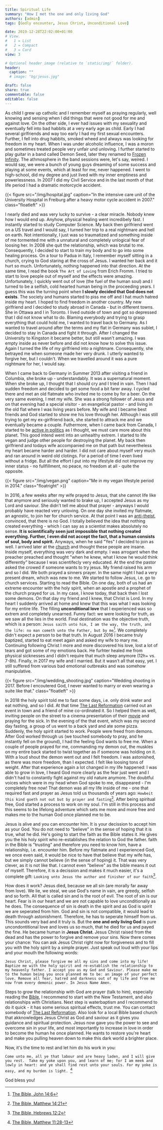 ```yaml
---
title: Spiritual Life
summary: "How I met the one and only living God"
authors: [admin]
tags: [Godly encounter, Jesus Christ, Unconditional Love]

date: 2019-12-28T22:02:00+01:00
# View.
#   1 = List
#   2 = Compact
#   3 = Card
view: 3

# Optional header image (relative to `static/img/` folder).
header:
  caption: ""
  # image: "bg/jesus.jpg"

draft: false
share: true
commentable: false
editable: false
---
```


As child I grew up catholic and I remember myself as praying regularly, well knowing and sensing when I did things that were not good for me and against love. On the other side, I ever had issues with my sexuality and eventually fell into bad habbits at a very early age as child. Early I had several girlfriends and way too early I had my first sexual encounters. Further, I fell into drug habbits, smoked wheed and always was looking for freedom in my heart. When I was under alcoholic influence, I was a moron and sometimes treated people very unfair und unloving. I further started to play guitar in a band called Demon Seed, later they renamed to [Frozen Infinity](https://www.metal-archives.com/bands/Frozen_Infinity/81415). The athmosphere in the band sessions were, let's say, weired. I would say, we were a bunch of young guys dreaming of some success and playing at some events, which at least for me, never happened. I went to high-school, did my degree and just lived with my inner emptiness and powerlessness. In 2007 I did my Civil Service and in the last month of that life period 
I had a dramatic motorcycle accident.

{{< figure src="/img/hospital.jpg" caption="In the intensive care unit of the University Hospital in Freiburg after a heavy motor cycle accident in 2007." class="floatleft" >}}

I nearly died and was very lucky to survive - a clear miracle. Nobody knew how I would end up. Anyhow, physical healing went incredibely fast. I instantly started to study Computer Science. My back then girlfriend went on a US travel and I would say, I turned her trip to a real nightmare and hell on earth. Not intentionally, I just was so traumatized and something inside of me tormented me with a unnatural and completely unlogical fear of loosing her. In 2008 she quit the relationship, which was brutal to me. Consequently, I decided to start to train my body and to go into some healing process. On a tour to Padua in Italy, I remember myself sitting in a church, crying to God staring at the cross of Jesus. I wanted her back and it hurt so much. Unfortunately, nothing happened into that direction. At the same time, I read the book `The Art of Loving` from Erich Fromm. I tried to start to love people out of myself and the effects were amazing. Unfortunately, I quickly went out of love (the fuel of the human soul) and I turned to be a selfish, cold hearted human being in the proceeding years. I guess this was the turning point when **I slowly decided that God does not exists**. The society and humans started to piss me off and I hat much hatred inside my heart. I hoped to find freedom in another country. My new girlfriend and I decided to study abroad in Canada - but in different towns. She in Ottawa and I in Toronto. I lived outside of town and got so depressed that I did not know what to do. Blaming everybody and trying to grasp everything that could hold me, I wanted to travel back to Germany. As I wanted to travel around after the terms and my flat in Germany was sublet, I decided to stay in Canada and fight it through. After I changed the University to Kingston it became better, but still wasn't amazing. I was empty inside as never before and did not know how to solve this issue. Again I turned the life of my girlfriend into a nightmare. Consequently, she betrayed me when someone made her very drunk. I utterly wanted to forgive her, but I couldn't. When we travelled around it was a pure nightmare for her, I would say.

When I came back to Germany in Summer 2013 after visiting a friend in Columbia, she broke up - understandably. It was a supernatural moment. When she broke up, I thought that I should cry and I tried in vain. Then I had sudden freedom and decided to get some food a bit farer away. I cycled there and met an old flatmate who invited me to come by for a beer. On the very same evening, I met my wife. She was a strong follower of Jesus and on that evening had a special visitor - an evangelical pastor - and living in the old flat where I was living years before. My wife and I became best friends and God started to show me his love through her. Although I was still trying to get my ex-girlfriend back, she started to attrack me and we eventually became a couple. 
Futhermore, when I came back from Canada, I started to be [active in politics](https://www.badische-zeitung.de/raphael-schmitt-freiburg--84511999.html) as I thought, we must care more about this planet. This good intend went into an unhealthy extrem. I started to life vegan and judge other people for destroying the planet. My back then girlfriend and todays wife accompanied me on that path but nevertheless my heart became harder and harder. I did not care about myself very much and ran around in weird old clotings.  For a period of time I even lived without a fridge. But all the effort I put into my lifestyle did not improve my inner status - no fullfillment, no peace, no freedom at all - quite the opposite.

{{< figure src="/img/vegan.png" caption="Me in my vegan lifestyle period in 2014." class="floatright" >}}

In 2016, a few weeks after my wife prayed to Jesus, that she cannot life like that anymore and seriously wanted to brake up, I accepted Jesus as my Lord and saviour. She didn't tell me about that prayer - anyways I would probably have reacted very unloving. On one day she invited my flatmate, an agnostic, to join her for church service. At that point I was an [anti-theist](https://en.wikipedia.org/wiki/Antitheism), convinced, that there is no God. I totally believed the idea that nothing created everything - which I can say as a scientist makes absolutely no sense. **It is scientifically seen just impossible that nothing created everything. Further, I even did not accept the fact, that a human consists of soul, body and spirit.** Anyways, when he said "Yes" I decided to join as well. I arrived later at the [church](https://cgfr.de) and thought these people are insane. Inside myself, everything was very dark and empty. I was arrogant when the preacher preached and thought "when he knew, what I know he would think differently" because I was scientifecly very educated. At the end the pastor asked the crowed if someone wants to try jesus. My friend raised his arm and so I did. We both prayed a sinners prayer. In the same night I had a very present dream, which was new to me. We started to follow Jesus, i.e. go to church services. Starting to read the Bible. On one day, both of us had an extreme encounter with the holy spirit, when an apostle and a prophet of the church prayed for us. In my case, I know today, that back then I lost some demons. On that day my friend and I knew, that Christ is Lord. In my heart I suddenly arrived at home and knew that this was what I was looking for my entire life. The filling **unconditional love** that I experienced was so extrem and completely unearned. Funny fact: we were looking for truth, as we saw all the lies in the world. Final destination was the objective truth, which is a person: `Jesus saith unto him, I am the way, the truth, and the life: no man cometh unto the Father, but by me`[^John16:04]. We completely didn't expect a person to be that truth. In August 2016 I became truly baptized, started to eat meet again and asked my wife to mary me. Continuing following Christ I more and more discovered his love, lost a lot of tears and got some of my emotions back. He furhter healed me from physical sicknesses and I didn't require that much sleep anymore (12h+ vs. 7-8h). Finally, in 2017 my wife and I married. But it wasn't all that easy, yet. I still suffered from various bad emotional outbreaks and was somehow manipulative.


{{< figure src="/img/wedding_shooting.jpg" caption="Wedding shooting in 2017. Before I encoutered God, I never wanted to marry or even wearing a suite like that." class="floatleft" >}}

In 2018 the holy spirit told me to fast some days, i.e. only drink water and eat nothing, and so I did. At that time [The Last Reformation](https://thelastreformation.com/) carried out an event in town and a friend of mine co-ordinated it. So I helped them as well, inviting people on the street to a cinema presentation of their [movie](https://www.youtube.com/watch?v=t7iaTGXTEU0) and praying for the sick. In the evening of the that event, which was my second day fasting, a group of us went to a back yard and ate some pizza. Suddenly, the holy spirit started to work. People were freed from demons. After God worked through us (we touched somebody to pray, and he instantly fell on the ground), I had the feeling God wants to free me. When a couple of people prayed for me, commanding my demon out, the muskles on my entire back started to twist together as if someone was holding on it. With a loud shout the demon went out and I felt freedom. I was astonished, as there was more freedom, than I expected. I felt like loosing tons of weight. After that experience again a lot changed in my life happened: I was able to grow in love, I heard God more clearly as the fear just went and I didn't had to constantly fight against my old nature anymore. The doubtful voices which were in my head when God spoke to me, disappeared - I'm completely free now! That demon was all my life inside of me - one that required fast and prayer as Jesus told us thousands of years ago: `Howbeit this kind goeth not out but by prayer and fasting`[^Mat17:21]. After being spiritual free, God started a process to work on my soul. I'm still in this process and this seems to be lifelong adventure which sets me more and more free and makes me to the human God once planned me to be.

Jesus is alive and you can encounter him. It is your decission to accept him as your God. You do not need to "believe" in the sense of hoping that it is true, what he did. He's going to start the faith as the Bible states it. He gives you the his holy spirit who re-establishes the relation to God the father. faith in the Bible is "trusting" and therefore you need to know him, have a relationship, i.e. encounter him. Before my flatmate and I experienced God, we once even said, it would be nice to have that believe that my wife has, but we simply cannot believe (in the sense of hoping) it. That was very clever, as it is not like that. I cannot even "believe" as the bible means it out of myself. Therefore, it is a decission and makes it much easier, it's a complete gift:
`Looking unto Jesus the author and finisher of our faith`[^Heb12:2].

How does it work? Jesus died, because we all sin (are morally far away from love). We lie, we steal, we use God's name in vain, are greedy, selfish and so forth. All that is called sin and is the root of evil. The root of sin is our heart. Fear is in our heart and we are not capable to love unconditionally as he does. The consequence of sin is death in the spirit and as God is spirit we are seperated from him. God and sin is not compatible, it would lead to death through astonishment. Therefore, he has to seperate himself from us.
This sounds very bad and it truly is. But the **one and only living God** is pure uncondontitional love and loves us so much, that he died for us and payed the fine. He became human in **Jesus Christ**. Jesus Christ raised from the dead and has the power to forgive and remove your sins. Now there comes your chance: You can ask Jesus Christ right now for forgiveness and to fill you with the holy spirit by a simple prayer. Just speak out loud with your lips and your mouth the following words:

`Jesus Christ, please forgive me all my sins and come into my life! Baptize me with the holy spirit and re-establish the relationship to my heavenly father. I accept you as my God and Saviour. Please make me to the human being you once planned me to be: an image of your perfect love. Remove all fear, hatred and darkness out of my life and free me now from every demonic power. In Jesus Name Amen.`

Steps to grow the relationship with God are prayer (talk to him), especially reading the [Bible](https://www.bibleserver.com/), I recommend to start with the New Testament, and also relationships with Christians. Next step is waterbaptism and I recommend to do it quick - it has some serious spiritual effects, trust me. You can contact somebody of [The Last Reformation](https://thelastreformation.com/). Also look for a local Bible based church that akknowledges Jesus Christ as God and saviour as it gives you guidance and spiritual protection. Jesus now gave you the power to see and overcome sin in your life, and most importantly to increase in love in order to become the human he once planned. He wants to restore you're heart and make you pulling heaven down to make this dark world a brighter place.

Now, it's the time to rest and let him do his work in you:

`Come unto me, all ye that labour and are heavy laden, and I will give you rest. 
Take my yoke upon you, and learn of me; for I am meek and lowly in heart: and ye shall find rest unto your souls.
For my yoke is easy, and my burden is light.
`[^Mat11:28-30]

God bless you!

[^John16:04]: [The Bible, John 14:6](https://www.bibleserver.com/KJV/John14%3A6)
[^Mat17:21]: [The Bible, Matthew 14:21](https://www.bibleserver.com/KJV/Matthew17%3A21)
[^Heb12:2]: [The Bible, Hebrews 12:2](https://www.bibleserver.com/KJV/Hebrews12%3A2)
[^Mat11:28-30]: [The Bible, Matthew 11:28-13](https://www.bibleserver.com/KJV/Matthew11%3A28-30)
